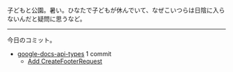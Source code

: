 子どもと公園。暑い。ひなたで子どもが休んでいて、なぜこいつらは日陰に入らないんだと疑問に思うなど。

---

今日のコミット。

- [google-docs-api-types](https://github.com/bouzuya/google-docs-api-types) 1 commit
  - [Add CreateFooterRequest](https://github.com/bouzuya/google-docs-api-types/commit/7930cb821deb0b5e2b1026730e92256eff4d548d)
